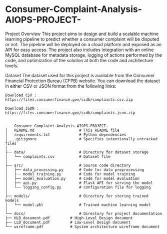﻿# Consumer-Complaint-Analysis-AIOPS-PROJECT-

Project Overview
This project aims to design and build a scalable machine learning pipeline to predict whether a consumer complaint will be disputed or not. The pipeline will be deployed on a cloud platform and exposed as an API for easy access. The project also includes integration with an online MySQL database for metadata storage, logging of actions performed by the code, and optimization of the solution at both the code and architecture levels.

Dataset
The dataset used for this project is available from the Consumer Financial Protection Bureau (CFPB) website. You can download the dataset in either CSV or JSON format from the following links:

    Download CSV : https://files.consumerfinance.gov/ccdb/complaints.csv.zip

    Download JSON : https://files.consumerfinance.gov/ccdb/complaints.json.zip


        Consumer-Complaint-Analysis-AIOPS-PROJECT-
    │   README.md                    # This README file
    │   requirements.txt             # Python dependencies
    │   .gitignore                   # Specifies intentionally untracked files
    │
    ├── data/                        # Directory for dataset storage
    │   └── complaints.csv           # Dataset file
    │
    ├── src/                         # Source code directory
    │   ├── data_processing.py       # Code for data preprocessing
    │   ├── model_training.py        # Code for model training
    │   ├── model_evaluation.py      # Code for model evaluation
    │   ├── api.py                   # Flask API for serving the model
    │   └── logging_config.py        # Configuration file for logging
    │
    ├── models/                      # Directory for storing trained models
    │   └── model.pkl                # Trained machine learning model
    │
    └── docs/                        # Directory for project documentation
    ├── HLD_document.pdf         # High-Level Design document
    ├── LLD_document.pdf         # Low-Level Design document
    └── wireframe.pdf            # System architecture wireframe document

